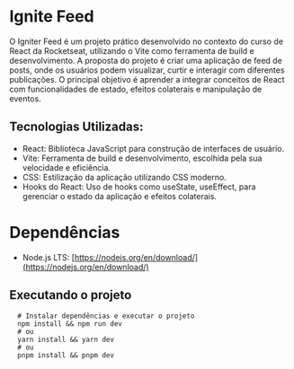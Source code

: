 # Ignite Feed

O Igniter Feed é um projeto prático desenvolvido no contexto do curso de React da Rocketseat, utilizando o Vite como ferramenta de build e desenvolvimento. A proposta do projeto é criar uma aplicação de feed de posts, onde os usuários podem visualizar, curtir e interagir com diferentes publicações. O principal objetivo é aprender a integrar conceitos de React com funcionalidades de estado, efeitos colaterais e manipulação de eventos.

## Tecnologias Utilizadas:

- React: Biblioteca JavaScript para construção de interfaces de usuário.
- Vite: Ferramenta de build e desenvolvimento, escolhida pela sua velocidade e eficiência.
- CSS: Estilização da aplicação utilizando CSS moderno.
- Hooks do React: Uso de hooks como useState, useEffect, para gerenciar o estado da aplicação e efeitos colaterais.

# Dependências

- Node.js LTS: [https://nodejs.org/en/download/](https://nodejs.org/en/download/)

## Executando o projeto

```shell
  # Instalar dependências e executar o projeto
  npm install && npm run dev
  # ou
  yarn install && yarn dev
  # ou
  pnpm install && pnpm dev
```
